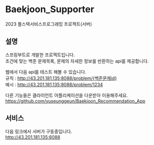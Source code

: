 # Baekjoon_Supporter

2023 풀스택서비스프로그래밍 프로젝트(서버)

## 설명

스프링부트로 개발한 프로젝트입니다.  
조건에 맞는 백준 문제목록, 문제의 자세한 정보를 반환하는 api를 제공합니다.

웹에서 다음 api를 테스트 해볼 수 있습니다.   
규칙 : http://43.201.181.135:8088/problem/{백준문제id}  
예시 : http://43.201.181.135:8088/problem/1234

다른 기능들은 클라이언트 어플리케이션을 다운받아 이용해주세요.  
https://github.com/yuseunggeun/Baekjoon_Recommendation_App

## 서비스
다음 링크에서 서버가 구동중입니다.  
http://43.201.181.135:8088
